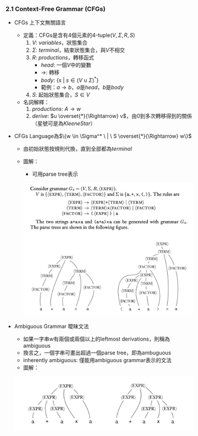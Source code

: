 ### 2.1 Context-Free Grammar (CFGs)

- CFGs 上下文無關語言
  - 定義：CFGs是含有4個元素的4-tuple($V, \Sigma, R, S$)
    1. $V$: $variables$，狀態集合
    2. $\Sigma$: $terminal$，結束狀態集合，與$V$不相交
    3. $R$: $productions$，轉移函式
       - $head$: 一個$V$中的變數
       - $\rightarrow$: 轉移
       - $body$: $\{s\ |\ s \in (V \cup \Sigma)^*\}$
       - 範例：$a \rightarrow b$，$a$是$head$，$b$是$body$
    4. $S$: 起始狀態集合，$S \in V$
  - 名詞解釋：
    1. $productions$: $A \rightarrow w$
    2. $derive$: $u \overset{*}{\Rightarrow} v$，由0到多次轉移得到的關係（星號可是為$Kleene Star$）

- CFGs Language為$\{w \in \Sigma^* \ | \ S \overset{*}{\Rightarrow} w\}$
  - 由初始狀態按規則代換，直到全部都為$terminal$
  - 圖解：
    - 可用parse tree表示

    ![avatar](graph/2.1.1.png)

- Ambiguous Grammar 曖昧文法
  - 如果一字串$w$有兩個或兩個以上的leftmost derivations，則稱為ambiguous
  - 換言之，一個字串可畫出超過一個parse tree，即為ambuguous
  - inherently ambiguous: 僅能用ambiguous grammar表示的文法
  - 圖解：

  ![avatar](graph/2.1.2.png)


